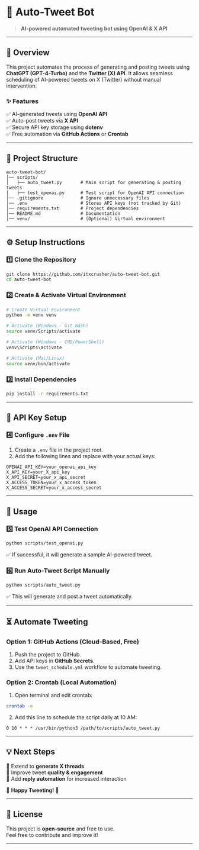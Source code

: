 # 🚀 Auto-Tweet Bot  
> **AI-powered automated tweeting bot using OpenAI & X API**  

---

## 📌 Overview  
This project automates the process of generating and posting tweets using **ChatGPT (GPT-4-Turbo)** and the **Twitter (X) API**. It allows seamless scheduling of AI-powered tweets on X (Twitter) without manual intervention.  

### ✨ Features  
✅ AI-generated tweets using **OpenAI API**  
✅ Auto-post tweets via **X API**  
✅ Secure API key storage using **dotenv**  
✅ Free automation via **GitHub Actions** or **Crontab**  

---

## 📂 Project Structure  
```
auto-tweet-bot/
│── scripts/
│   ├── auto_tweet.py       # Main script for generating & posting tweets
│   ├── test_openai.py      # Test script for OpenAI API connection
│── .gitignore              # Ignore unnecessary files
│── .env                    # Stores API keys (not tracked by Git)
│── requirements.txt        # Project dependencies
│── README.md               # Documentation
│── venv/                   # (Optional) Virtual environment
```

---

## ⚙️ Setup Instructions  

### 1️⃣ Clone the Repository  
```bash
git clone https://github.com/itxcrusher/auto-tweet-bot.git
cd auto-tweet-bot
```

### 2️⃣ Create & Activate Virtual Environment  
```bash
# Create Virtual Environment
python -m venv venv  

# Activate (Windows - Git Bash)
source venv/Scripts/activate

# Activate (Windows - CMD/PowerShell)
venv\Scripts\activate

# Activate (Mac/Linux)
source venv/bin/activate
```

### 3️⃣ Install Dependencies  
```bash
pip install -r requirements.txt
```

---

## 🔑 API Key Setup  

### 4️⃣ Configure `.env` File  
1. Create a `.env` file in the project root.  
2. Add the following lines and replace with your actual keys:  

```
OPENAI_API_KEY=your_openai_api_key
X_API_KEY=your_X_api_key
X_API_SECRET=your_x_api_secret
X_ACCESS_TOKEN=your_x_access_token
X_ACCESS_SECRET=your_x_access_secret
```

---

## 📝 Usage  

### 5️⃣ Test OpenAI API Connection  
```bash
python scripts/test_openai.py
```
✅ If successful, it will generate a sample AI-powered tweet.  

### 6️⃣ Run Auto-Tweet Script Manually  
```bash
python scripts/auto_tweet.py
```
✅ This will generate and post a tweet automatically.  

---

## ⏳ Automate Tweeting  

### **Option 1: GitHub Actions (Cloud-Based, Free)**  
1. Push the project to GitHub.  
2. Add API keys in **GitHub Secrets**.  
3. Use the `tweet_schedule.yml` workflow to automate tweeting.  

### **Option 2: Crontab (Local Automation)**  
1. Open terminal and edit crontab:  
```bash
crontab -e
```
2. Add this line to schedule the script daily at 10 AM:  
```
0 10 * * * /usr/bin/python3 /path/to/scripts/auto_tweet.py
```

---

## 💡 Next Steps  
🔹 Extend to **generate X threads**  
🔹 Improve tweet **quality & engagement**  
🔹 Add **reply automation** for increased interaction  

🚀 **Happy Tweeting!** 🎯  

---

## 📜 License  
This project is **open-source** and free to use.  
Feel free to contribute and improve it!  

---
